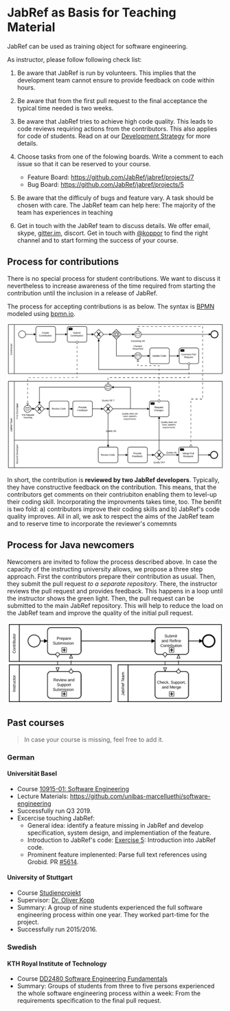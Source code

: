 # JabRef as Basis for Teaching Material

JabRef can be used as training object for software engineering.

As instructor, please follow following check list:

1. Be aware that JabRef is run by volunteers. This implies that the development team cannot ensure to provide feedback on code within hours.
2. Be aware that from the first pull request to the final acceptance the typical time needed is two weeks.
3. Be aware that JabRef tries to achieve high code quality. This leads to code reviews requiring actions from the contributors. This also applies for code of students. Read on at our [Development Strategy](development-strategy.md) for more details.
4. Choose tasks from one of the folowing boards. Write a comment to each issue so that it can be reserved to your course.

   - Feature Board: <https://github.com/JabRef/jabref/projects/7>
   - Bug Board: <https://github.com/JabRef/jabref/projects/5>

5. Be aware that the difficuly of bugs and feature vary. A task should be chosen with care. The JabRef team can help here: The majority of the team has experiences in teaching
6. Get in touch with the JabRef team to discuss details. We offer email, skype, [gitter.im](https://gitter.im/JabRef/jabref), discort. Get in touch with [@koppor](https://github.com/koppor/) to find the right channel and to start forming the success of your course.

## Process for contributions

There is no special process for student contributions. We want to discuss it nevertheless to increase awareness of the time required from starting the contribution until the inclusion in a release of JabRef.

The process for accepting contributions is as below.
The syntax is [BPMN](https://en.wikipedia.org/wiki/Business_Process_Model_and_Notation) modeled using [bpmn.io](https://bpmn.io/).

[![process](images/contribution-process-reviews.svg)](images/contribution-process-reviews.svg)

In short, the contribution is **reviewed by two JabRef developers**.
Typically, they have constructive feedback on the contribution.
This means, that the contributors get comments on their contriubiton enabling them to level-up their coding skill.
Incorporating the improvments takes time, too.
The benifit is two fold: a) contributors improve their coding skills and b) JabRef's code quality improves.
All in all, we ask to respect the aims of the JabRef team and to reserve time to incorporate the reviewer's comemnts

## Process for Java newcomers

Newcomers are invited to follow the process described above.
In case the capacity of the instructing university allows, we propose a three step approach.
First the contributors prepare their contribution as usual.
Then, they submit the pull request *to a separate repository*.
There, the instructor reviews the pull request and provides feedback.
This happens in a loop until the instructor shows the green light.
Then, the pull request can be submitted to the main JabRef repository.
This will help to reduce the load on the JabRef team and improve the quality of the initial pull request.

[![process with instructor](images/contribution-process-reviews-with-instructor.svg)](images/contribution-process-reviews-with-instructor.svg)

## Past courses

> In case your course is missing, feel free to add it.

### German

#### Universität Basel

- Course [10915-01: Software Engineering](https://dmi.unibas.ch/de/studium/computer-science-informatik/lehrangebot-hs18/vorlesung-software-engineering/)
- Lecture Materials: <https://github.com/unibas-marcelluethi/software-engineering>
- Successfully run Q3 2019.
- Excercise touching JabRef:
  - General idea: identify a feature missing in JabRef and develop specification, system design, and implementiation of the feature.
  - Introduction to JabRef's code: [Exercise 5](https://github.com/unibas-marcelluethi/software-engineering/blob/master/docs/week5/exercises/practical-exercises.md): Introduction into JabRef code.
  - Prominent feature implenented: Parse full text references using Grobid. PR [#5614](https://github.com/JabRef/jabref/pull/5614).

#### University of Stuttgart

- Course [Studienprojekt](https://www.f05.uni-stuttgart.de/informatik/studierende/bachelor/stupro/)
- Supervisor: [Dr. Oliver Kopp](https://github.com/koppor/)
- Summary: A group of nine students experienced the full software engineering process within one year. They worked part-time for the project.
- Successfully run 2015/2016.

### Swedish

#### KTH Royal Institute of Technology

- Course [DD2480 Software Engineering Fundamentals](https://www.kth.se/student/kurser/kurs/DD2480?l=en)
- Summary: Groups of students from three to five persons experienced the whole software engineering process within a week: From the requirements specification to the final pull request.
